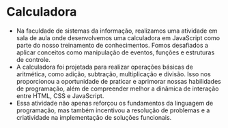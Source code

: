 # Calculadora
- Na faculdade de sistemas da informação, realizamos uma atividade em sala de aula onde desenvolvemos uma calculadora em JavaScript como parte do nosso treinamento de conhecimentos. Fomos desafiados a aplicar conceitos como manipulação de eventos, funções e estruturas de controle. 
- A calculadora foi projetada para realizar operações básicas de aritmética, como adição, subtração, multiplicação e divisão. Isso nos proporcionou a oportunidade de praticar e aprimorar nossas habilidades de programação, além de compreender melhor a dinâmica de interação entre HTML, CSS e JavaScript. 
- Essa atividade não apenas reforçou os fundamentos da linguagem de programação, mas também incentivou a resolução de problemas e a criatividade na implementação de soluções funcionais.
